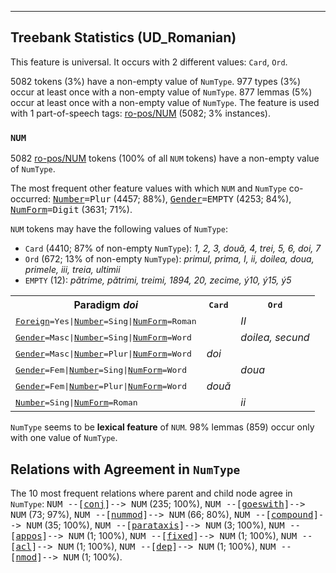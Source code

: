 

--------------------------------------------------------------------------------

## Treebank Statistics (UD_Romanian)

This feature is universal.
It occurs with 2 different values: `Card`, `Ord`.

5082 tokens (3%) have a non-empty value of `NumType`.
977 types (3%) occur at least once with a non-empty value of `NumType`.
877 lemmas (5%) occur at least once with a non-empty value of `NumType`.
The feature is used with 1 part-of-speech tags: [ro-pos/NUM]() (5082; 3% instances).

### `NUM`

5082 [ro-pos/NUM]() tokens (100% of all `NUM` tokens) have a non-empty value of `NumType`.

The most frequent other feature values with which `NUM` and `NumType` co-occurred: <tt><a href="Number.html">Number</a>=Plur</tt> (4457; 88%), <tt><a href="Gender.html">Gender</a>=EMPTY</tt> (4253; 84%), <tt><a href="NumForm.html">NumForm</a>=Digit</tt> (3631; 71%).

`NUM` tokens may have the following values of `NumType`:

* `Card` (4410; 87% of non-empty `NumType`): <em>1, 2, 3, două, 4, trei, 5, 6, doi, 7</em>
* `Ord` (672; 13% of non-empty `NumType`): <em>primul, prima, I, ii, doilea, doua, primele, iii, treia, ultimii</em>
* `EMPTY` (12): <em>pătrime, pătrimi, treimi, 1894, 20, zecime, ý10, ý15, ý5</em>

<table>
  <tr><th>Paradigm <i>doi</i></th><th><tt>Card</tt></th><th><tt>Ord</tt></th></tr>
  <tr><td><tt><a href="Foreign.html">Foreign</a>=Yes|<a href="Number.html">Number</a>=Sing|<a href="NumForm.html">NumForm</a>=Roman</tt></td><td></td><td><em>II</em></td></tr>
  <tr><td><tt><a href="Gender.html">Gender</a>=Masc|<a href="Number.html">Number</a>=Sing|<a href="NumForm.html">NumForm</a>=Word</tt></td><td></td><td><em>doilea, secund</em></td></tr>
  <tr><td><tt><a href="Gender.html">Gender</a>=Masc|<a href="Number.html">Number</a>=Plur|<a href="NumForm.html">NumForm</a>=Word</tt></td><td><em>doi</em></td><td></td></tr>
  <tr><td><tt><a href="Gender.html">Gender</a>=Fem|<a href="Number.html">Number</a>=Sing|<a href="NumForm.html">NumForm</a>=Word</tt></td><td></td><td><em>doua</em></td></tr>
  <tr><td><tt><a href="Gender.html">Gender</a>=Fem|<a href="Number.html">Number</a>=Plur|<a href="NumForm.html">NumForm</a>=Word</tt></td><td><em>două</em></td><td></td></tr>
  <tr><td><tt><a href="Number.html">Number</a>=Sing|<a href="NumForm.html">NumForm</a>=Roman</tt></td><td></td><td><em>ii</em></td></tr>
</table>

`NumType` seems to be **lexical feature** of `NUM`. 98% lemmas (859) occur only with one value of `NumType`.

## Relations with Agreement in `NumType`

The 10 most frequent relations where parent and child node agree in `NumType`:
<tt>NUM --[<a href="../dep/conj.html">conj</a>]--> NUM</tt> (235; 100%),
<tt>NUM --[<a href="../dep/goeswith.html">goeswith</a>]--> NUM</tt> (73; 97%),
<tt>NUM --[<a href="../dep/nummod.html">nummod</a>]--> NUM</tt> (66; 80%),
<tt>NUM --[<a href="../dep/compound.html">compound</a>]--> NUM</tt> (35; 100%),
<tt>NUM --[<a href="../dep/parataxis.html">parataxis</a>]--> NUM</tt> (3; 100%),
<tt>NUM --[<a href="../dep/appos.html">appos</a>]--> NUM</tt> (1; 100%),
<tt>NUM --[<a href="../dep/fixed.html">fixed</a>]--> NUM</tt> (1; 100%),
<tt>NUM --[<a href="../dep/acl.html">acl</a>]--> NUM</tt> (1; 100%),
<tt>NUM --[<a href="../dep/dep.html">dep</a>]--> NUM</tt> (1; 100%),
<tt>NUM --[<a href="../dep/nmod.html">nmod</a>]--> NUM</tt> (1; 100%).

